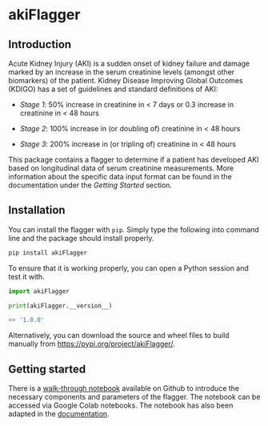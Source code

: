 # akiFlagger

## Introduction

Acute Kidney Injury (AKI) is a sudden onset of kidney failure and damage marked by an increase in the serum creatinine levels (amongst other biomarkers) of the patient. Kidney Disease Improving Global Outcomes (KDIGO) has a set of guidelines and standard definitions of AKI:

* *Stage 1*: 50% increase in creatinine in < 7 days or 0.3 increase in creatinine in < 48 hours

* *Stage 2*: 100% increase in (or doubling of) creatinine in < 48 hours

* *Stage 3*: 200% increase in (or tripling of) creatinine in < 48 hours

This package contains a flagger to determine if a patient has developed AKI based on longitudinal data of serum creatinine measurements. More information about the specific data input format can be found in the documentation under the *Getting Started* section.

## Installation

You can install the flagger with ``pip``. Simply type the following into command line and the 
package should install properly.

```python 
pip install akiFlagger
```

To ensure that it is working properly, you can open a Python session and test it with.

```python
import akiFlagger

print(akiFlagger.__version__)

>> '1.0.0'
```

Alternatively, you can download the source and wheel files to build manually from https://pypi.org/project/akiFlagger/.


## Getting started

There is a [walk-through notebook](https://colab.research.google.com/github/isaranwrap/StandardizingAKI/blob/master/GettingStarted.ipynb) available on Github to introduce the necessary components and parameters of the flagger. The notebook can be accessed via Google Colab notebooks. The notebook has also been adapted in the [documentation](https://akiflagger.readthedocs.io/en/latest/). 
